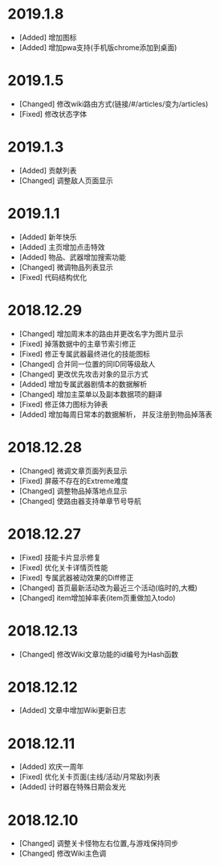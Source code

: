<!--
title: Wiki更新日志
author: Wiki Devs
lang: zh
-->

# 2019.1.8
* [Added] 增加图标
* [Added] 增加pwa支持(手机版chrome添加到桌面)

# 2019.1.5
* [Changed] 修改wiki路由方式(链接/#/articles/变为/articles)
* [Fixed] 修改状态字体

# 2019.1.3
* [Added] 贡献列表
* [Changed] 调整敌人页面显示

# 2019.1.1
* [Added] 新年快乐
* [Added] 主页增加点击特效
* [Added] 物品、武器增加搜索功能
* [Changed] 微调物品列表显示
* [Fixed] 代码结构优化


# 2018.12.29
* [Changed] 增加周末本的路由并更改名字为图片显示
* [Fixed] 掉落数据中的主章节索引修正
* [Fixed] 修正专属武器最终进化的技能图标
* [Changed] 合并同一位置的同ID同等级敌人
* [Changed] 更改优先攻击对象的显示方式
* [Added] 增加专属武器剧情本的数据解析
* [Changed] 增加主菜单以及副本数据项的翻译
* [Fixed] 修正体力图标为钟表
* [Added] 增加每周日常本的数据解析， 并反注册到物品掉落表

# 2018.12.28
* [Changed] 微调文章页面列表显示
* [Fixed] 屏蔽不存在的Extreme难度
* [Changed] 调整物品掉落地点显示
* [Changed] 使路由器支持单章节号导航

# 2018.12.27
* [Fixed] 技能卡片显示修复
* [Fixed] 优化关卡详情页性能
* [Fixed] 专属武器被动效果的Diff修正
* [Changed] 首页最新活动改为最近三个活动(临时的,大概)
* [Changed] item增加掉率表(item页重做加入todo)

# 2018.12.13
* [Changed] 修改Wiki文章功能的id编号为Hash函数

# 2018.12.12
* [Added] 文章中增加Wiki更新日志

# 2018.12.11
* [Added] 欢庆一周年
* [Fixed] 优化关卡页面(主线/活动/月常敌)列表
* [Added] 计时器在特殊日期会发光

# 2018.12.10
* [Changed] 调整关卡怪物左右位置,与游戏保持同步
* [Changed] 修改Wiki主色调
